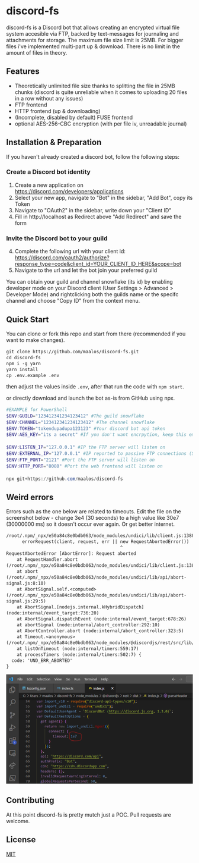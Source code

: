 # discord-fs

discord-fs is a Discord bot that allows creating an encrypted virtual file system accesible via FTP, backed by text-messages for journaling and attachments for storage. The maximum file size limit is 25MB. For bigger files i've implemented multi-part up & download. There is no limit in the amount of files in theory. 

## Features
* Theoretically unlimited file size thanks to splitting the file in 25MB chunks (discord is quite unreliable when it comes to uploading 20 files in a row without any issues)
* FTP frontend
* HTTP frontend (up & downloading) 
* (Incomplete, disabled by default) FUSE frontend
* optional AES-256-CBC encryption (with per file iv, unreadable journal)

## Installation & Preparation

If you haven't already created a discord bot, follow the following steps:

### Create a Discord bot identity
1. Create a new application on https://discord.com/developers/applications
2. Select your new app, navigate to "Bot" in the sidebar, "Add Bot", copy its Token
3. Navigate to "OAuth2" in the sidebar, write down your "Client ID" 
4. Fill in http://localhost as Redirect above "Add Redirect" and save the form

### Invite the Discord bot to your guild
4. Complete the following url with your client id:
    https://discord.com/oauth2/authorize?response_type=code&client_id=YOUR_CLIENT_ID_HERE&scope=bot
5. Navigate to the url and let the bot join your preferred guild

You can obtain your guild and channel snowflake (its id) by enabling developer mode on your Discord client  (User Settings > Advanced > Developer Mode)
and rightclicking both the guilds name or the specifc channel and choose "Copy ID" from the context menu.

## Quick Start

You can clone or fork this repo and start from there (recommended if you want to make changes).
```
git clone https://github.com/maalos/discord-fs.git
cd discord-fs
npm i -g yarn
yarn install
cp .env.example .env
```

then adjust the values inside `.env`, after that run the code with `npm start`.

or directly download and launch the bot as-is from GitHub using npx. 

```powershell
#EXAMPLE for PowerShell
$ENV:GUILD="123412341234123412" #The guild snowflake
$ENV:CHANNEL="123412341234123412" #The channel snowflake
$ENV:TOKEN="tokendupadupa123123" #Your discord bot api token
$ENV:AES_KEY="its a secret" #If you don't want encrpytion, keep this empty, otherwise roll a new secret

$ENV:LISTEN_IP="127.0.0.1" #IP the FTP server will listen on
$ENV:EXTERNAL_IP="127.0.0.1" #IP reported to passive FTP connections (Set it to your external ip)
$ENV:FTP_PORT="2121" #Port the FTP server will listen on
$ENV:HTTP_PORT="8080" #Port the web frontend will listen on

npx git+https://github.com/maalos/discord-fs
```

## Weird errors
Errors such as the one below are related to timeouts. Edit the file on the screenshot below - change 3e4 (30 seconds) to a high value like 30e7 (30000000 ms) so it doesn't occur ever again. Or get better internet.
```
/root/.npm/_npx/e50a84c8e0bdb063/node_modules/undici/lib/client.js:1388
      errorRequest(client, request, err || new RequestAbortedError())
                                           ^
RequestAbortedError [AbortError]: Request aborted
    at RequestHandler.abort (/root/.npm/_npx/e50a84c8e0bdb063/node_modules/undici/lib/client.js:1388:44)
    at abort (/root/.npm/_npx/e50a84c8e0bdb063/node_modules/undici/lib/api/abort-signal.js:8:10)
    at AbortSignal.self.<computed> (/root/.npm/_npx/e50a84c8e0bdb063/node_modules/undici/lib/api/abort-signal.js:29:5)
    at AbortSignal.[nodejs.internal.kHybridDispatch] (node:internal/event_target:736:20)
    at AbortSignal.dispatchEvent (node:internal/event_target:678:26)
    at abortSignal (node:internal/abort_controller:292:10)
    at AbortController.abort (node:internal/abort_controller:323:5)
    at Timeout.<anonymous> (/root/.npm/_npx/e50a84c8e0bdb063/node_modules/@discordjs/rest/src/lib/handlers/Shared.ts:68:46)
    at listOnTimeout (node:internal/timers:559:17)
    at processTimers (node:internal/timers:502:7) {
  code: 'UND_ERR_ABORTED'
}
```
![timeout-fix](annoying-error-fix.png)

## Contributing
At this point discord-fs is pretty mutch just a POC.
Pull requests are welcome. 

## License
[MIT](https://choosealicense.com/licenses/mit/)
